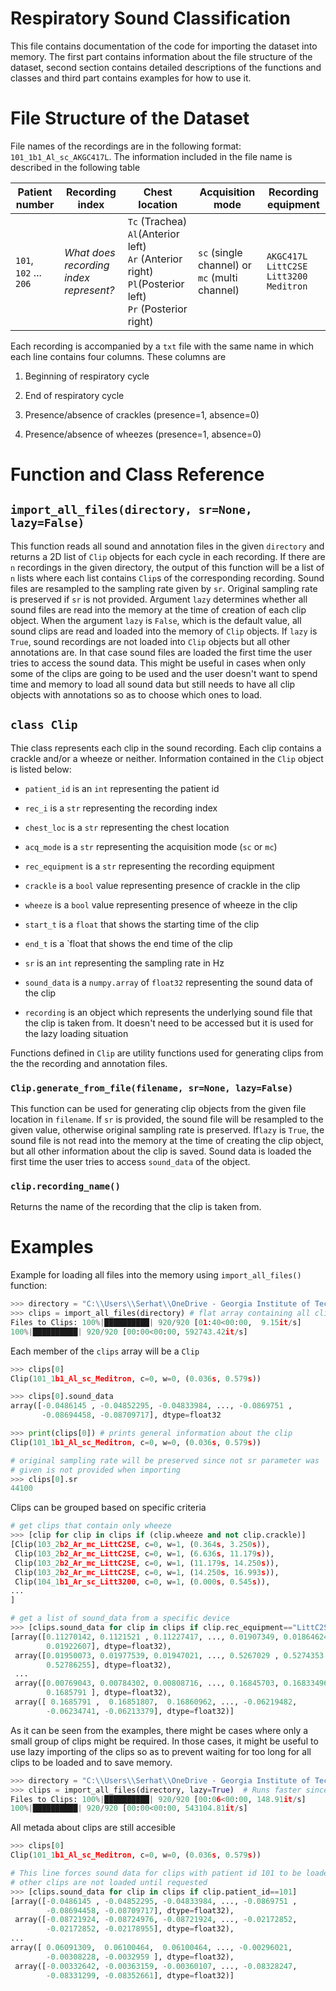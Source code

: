 # Respiratory Sound Classification

This file contains documentation of the code for importing the dataset into memory. The first part contains information about the file structure of the dataset, second section contains detailed descriptions of the functions and classes and third part contains examples for how to use it.

# File Structure of the Dataset

File names of the recordings are in the following format: `101_1b1_Al_sc_AKGC417L`. The information included in the file name is described in the following table

| Patient number         | Recording index                        | Chest location                                                                                                            | Acquisition mode                              | Recording equipment                                         |
| ---------------------- | -------------------------------------- | ------------------------------------------------------------------------------------------------------------------------- | --------------------------------------------- | ----------------------------------------------------------- |
| `101`, `102` ... `206` | *What does recording index represent?* | `Tc` (Trachea)<br/>`Al`(Anterior left)<br/>`Ar` (Anterior right)<br/>`Pl`(Posterior left)<br/>`Pr` (Posterior right)<br/> | `sc` (single channel) or `mc` (multi channel) | `AKGC417L`<br/>`LittC2SE`<br/>`Litt3200`<br/>`Meditron`|

Each recording is accompanied by a `txt` file with the same name in which each line contains four columns. These columns are

1. Beginning of respiratory cycle

2. End of respiratory cycle

3. Presence/absence of crackles (presence=1, absence=0)

4. Presence/absence of wheezes (presence=1, absence=0)

# Function and Class Reference

## `import_all_files(directory, sr=None, lazy=False)`

This function reads all sound and annotation files in the given `directory` and returns a 2D list of `Clip` objects for each cycle in each recording. If there are `n` recordings in the given directory, the output of this function will be a list of `n` lists  where each list contains `Clip`s of the corresponding recording. Sound files are resampled to the sampling rate given by `sr`. Original sampling rate is preserved if `sr` is not provided. Argument `lazy` determines whether all sound files are read into the memory at the time of creation of each clip object. When the argument `lazy` is `False`, which is the default value, all sound clips are read and loaded into the memory of `Clip` objects. If `lazy` is `True`,  sound recordings are not loaded into `Clip` objects but all other annotations are. In that case sound files are loaded the first time the user tries to access the sound data. This might be useful in cases when only some of the clips are going to be used and the user doesn't want to spend time and memory to load all sound data but still needs to have all clip objects with annotations so as to choose which ones to load.



## `class Clip`

Thie class represents each clip in the sound recording. Each clip contains a crackle and/or a wheeze or neither.  Information contained in the `Clip` object is listed below:

* `patient_id` is an `int` representing the patient id

* `rec_i` is a `str` representing the recording index

* `chest_loc` is a `str` representing the chest location 

* `acq_mode` is a `str` representing the acquisition mode (`sc` or `mc`)

* `rec_equipment` is a `str` representing the recording equipment

* `crackle` is a `bool` value representing presence of crackle in the clip

* `wheeze` is a `bool` value representing presence of wheeze in the clip

* `start_t` is a `float` that shows the starting time of the clip

* `end_t` is a `float that shows the end time of the clip

* `sr` is an `int` representing the sampling rate in Hz

* `sound_data` is a `numpy.array` of `float32` representing the sound data of the clip

* `recording` is an object which represents the underlying sound file that the clip is taken from. It doesn't need to be accessed but it is used for the lazy loading situation

Functions defined in `Clip` are utility functions used for generating clips from the the recording and annotation files. 



### `Clip.generate_from_file(filename, sr=None, lazy=False)`

This function can be used for generating clip objects from the given file location in `filename`. If `sr` is provided, the sound file will be resampled to the given value, otherwise original sampling rate is preserved.  If`lazy`  is `True`,  the sound file is not read into the memory at the time of creating the clip object, but all other information about the clip is saved. Sound data is loaded the first time the user tries to access `sound_data` of the object. 



### `clip.recording_name()`

Returns the name of the recording that the clip is taken from.

# Examples

Example for loading all files into the memory using `import_all_files()` function:

```python
>>> directory = "C:\\Users\\Serhat\\OneDrive - Georgia Institute of Technology\\Classes\\CS 7641\\project\\110374_267422_bundle_archive\\Respiratory_Sound_Database\\Respiratory_Sound_Database\\audio_and_txt_files"
>>> clips = import_all_files(directory) # flat array containing all clips
Files to Clips: 100%|██████████| 920/920 [01:40<00:00,  9.15it/s]
100%|██████████| 920/920 [00:00<00:00, 592743.42it/s]
```

Each member of the `clips` array will be a `Clip`

```python
>>> clips[0]
Clip(101_1b1_Al_sc_Meditron, c=0, w=0, (0.036s, 0.579s))

>>> clips[0].sound_data
array([-0.0486145 , -0.04852295, -0.04833984, ..., -0.0869751 ,
       -0.08694458, -0.08709717], dtype=float32

>>> print(clips[0]) # prints general information about the clip
Clip(101_1b1_Al_sc_Meditron, c=0, w=0, (0.036s, 0.579s))

# original sampling rate will be preserved since not sr parameter was 
# given is not provided when importing
>>> clips[0].sr 
44100
```

Clips can be grouped based on specific criteria

```python
# get clips that contain only wheeze
>>> [clip for clip in clips if (clip.wheeze and not clip.crackle)]
[Clip(103_2b2_Ar_mc_LittC2SE, c=0, w=1, (0.364s, 3.250s)),
 Clip(103_2b2_Ar_mc_LittC2SE, c=0, w=1, (6.636s, 11.179s)),
 Clip(103_2b2_Ar_mc_LittC2SE, c=0, w=1, (11.179s, 14.250s)),
 Clip(103_2b2_Ar_mc_LittC2SE, c=0, w=1, (14.250s, 16.993s)),
 Clip(104_1b1_Ar_sc_Litt3200, c=0, w=1, (0.000s, 0.545s)),
...
]

# get a list of sound_data from a specific device
>>> [clips.sound_data for clip in clips if clip.rec_equipment=="LittC2SE"]
[array([0.11270142, 0.1121521 , 0.11227417, ..., 0.01907349, 0.01864624,
        0.01922607], dtype=float32),
 array([0.01950073, 0.01977539, 0.01947021, ..., 0.5267029 , 0.5274353 ,
        0.52786255], dtype=float32),
 ...
 array([0.00769043, 0.00784302, 0.00808716, ..., 0.16845703, 0.16833496,
        0.1685791 ], dtype=float32),
 array([ 0.1685791 ,  0.16851807,  0.16860962, ..., -0.06219482,
        -0.06234741, -0.06213379], dtype=float32)]
```

As it can be seen from the examples, there might be cases where only a small group of clips might be required. In those cases, it might be useful to use lazy importing of the clips so as to prevent waiting for too long for all clips to be loaded and to save memory.

```python
>>> directory = "C:\\Users\\Serhat\\OneDrive - Georgia Institute of Technology\\Classes\\CS 7641\\project\\110374_267422_bundle_archive\\Respiratory_Sound_Database\\Respiratory_Sound_Database\\audio_and_txt_files"
>>> clips = import_all_files(directory, lazy=True)  # Runs faster since sound files are not loaded
Files to Clips: 100%|██████████| 920/920 [00:06<00:00, 148.91it/s]
100%|██████████| 920/920 [00:00<00:00, 543104.81it/s]
```

All metada about clips are still accesible

```python
>>> clips[0]
Clip(101_1b1_Al_sc_Meditron, c=0, w=0, (0.036s, 0.579s))

# This line forces sound data for clips with patient id 101 to be loaded
# other clips are not loaded until requested
>>> [clips.sound_data for clip in clips if clip.patient_id==101]
[array([-0.0486145 , -0.04852295, -0.04833984, ..., -0.0869751 ,
        -0.08694458, -0.08709717], dtype=float32),
 array([-0.08721924, -0.08724976, -0.08721924, ..., -0.02172852,
        -0.02172852, -0.02178955], dtype=float32),
...
array([ 0.06091309,  0.06100464,  0.06100464, ..., -0.00296021,
        -0.00308228, -0.0032959 ], dtype=float32),
 array([-0.00332642, -0.00363159, -0.00360107, ..., -0.08328247,
        -0.08331299, -0.08352661], dtype=float32)]
```
